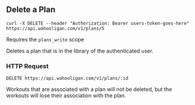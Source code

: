 ## Delete a Plan

```shell
curl -X DELETE --header "Authorization: Bearer users-token-goes-here" https://api.wahooligan.com/v1/plans/5
```

Requires the `plans_write` scope

Deletes a plan that is in the library of the authenticated user.

### HTTP Request

`DELETE https://api.wahooligan.com/v1/plans/:id`


<aside class="notice">
Workouts that are associated with a plan will not be deleted, but the workouts will lose their association with the plan.
</aside>
